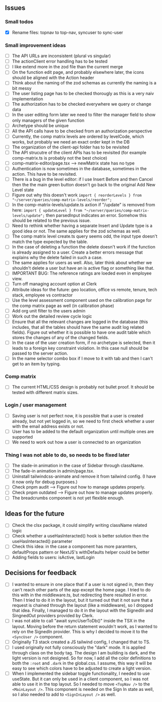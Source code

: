 ## Issues

### Small todos

- [x] Rename files: topnav to top-nav, syncuser to sync-user

### Small improvement ideas

- [ ] The API URLs are inconsistent (plural vs singular)
- [ ] The actionClient error handling has to be tested
- [ ] I like extend more in the zod file than the current merge
- [ ] On the function edit page, and probably elsewhere later, the icons should be aligned with the Action header
- [ ] Think about the naming of the zod schemas as currently the naming is a bit messy
- [ ] The user listing page has to be checked thorougly as this is a very naiv implementation
- [ ] The authorization has to be checked everywhere we query or change data
- [ ] In the user editing form later we need to filter the manager field to show only managers of the given function
- [ ] Archetype should be unique
- [ ] All the API calls have to be checked from an authorization perspective
- [ ] Currently, the comp matrix levels are ordered by levelCode, which works, but probably we need an exact order kept in the DB
- [ ] The organization of the client-api folder has to be revisited
- [ ] The API strucutre of the client APIs has to be revisited (for example comp-matrix.ts is probably not the best choice)
- [ ] comp-matrix-editor/page.tsx --> newMatrix state has no type
- [ ] Authentication is now sometimes in the database, sometimes in the action. This have to be revisited.
- [ ] There is a bug in the level editor: if I use Insert Before and then Cancel then the the main green button doesn't go back to the original Add New Level state
- [ ] Figure out why this doesn't work `import { reorderLevels } from "~/server/queries/comp-matrix-levels/reorder";`
- [ ] In the comp-matrix-levels/update.ts axtion if "/update" is removed from here: `import { updateLevel } from "~/server/queries/comp-matrix-levels/update";` then parsedInput indicates an error. Somehow this should be related to the previous issue.
- [ ] Need to rethink whether having a separate Insert and Update type is a good idea or not. The same applies for the zod schemas as well.
- [ ] The comp matrix level create.ts query seems odd, the input type doesn't match the type expected by the table.
- [ ] In the case of deleting a function the delete doesn't work if the function is already assigned to a user. Create a better errors message that explains why the delete failed in such a case.
- [ ] The same applies for users as well. Also, later think about whether we shouldn't delete a user but have an is active flag or something like that.
- [ ] IMPORTANT BUG: The reference ratings are loeded even in employee view.
- [ ] Turn off managing account option at Clerk
- [ ] Attribute ideas for the future: geo location, office vs remote, tenure, tech stack, employee vs contractor
- [ ] Use the level assessment component used on the calibration page for the comp matrix page as well (in calibration phase)
- [ ] Add org unit filter to the users admin
- [ ] Work out the detailed review cycle logic
- [ ] Ensure that all the relevant changes are logged in the database (this includes, that all the tables should have the same audit log related fields). Figure out whether it is possible to have one audit table which stores the changes of any of the changed fields.
- [ ] In the case of the user creation form, if no archetype is selected, then it leads to a foreign key constraint violation. In this case null should be passed to the server action.
- [ ] In the name selector combo box if I move to it with tab and then I can't get to an item by typing.

### Comp matrix

- [ ] The current HTML/CSS design is probably not bullet proof. It should be tested with different matrix sizes.

### Login / user management

- [ ] Saving user is not perfect now, it is possible that a user is created already, but not yet logged in, so we need to first check whether a user with the email address exists or not.
- [ ] User has to be added to the default organization until multiple ones are supported
- [ ] We need to work out how a user is connected to an organization

### Thing I was not able to do, so needs to be fixed later

- [ ] The slade-in animation in the case of Sidebar through className.
- [ ] The fade-in animation in admin/page.tsx.
- [ ] Uninstall tailwindcss-animate and remove it from tailwind config. (I have it now only for debug purposes.)
- [ ] Check pnpm audit --> Figure out how to manage updates properly.
- [ ] Check pnpm outdated --> Figure out how to manage updates properly.
- [ ] The breadcrumbs component is not yet flexible enough.

## Ideas for the future

- [ ] Check the clsx package, it could simplify writing className related logic
- [ ] Check whether a useHasInteracted() hook is better solution then the useHasInteracted() parameter
- [ ] Check this idea: in the case a component has more paramters, defaultProps pattern or NextJS's withDefaults helper could be better
- [ ] Adding fields to users: isActive, lastLogin

## Decisions for feedback

- [ ] I wanted to ensure in one place that if a user is not signed in, then they can't reach other parts of the app except the home page. I tried to do this with in the middleware.ts, but redirecting there resulted in error. Then I tried to do it in the layout, but it turned out that it not sure that a request is chained through the layout (like a middleware), so I dropped that idea. Finally, I managed to do it in the layout with the SignedIn and SingnedOut providers provided by Clerk.
- [ ] I was not able to call "await syncUserToDb()" inside the TSX in the layout. Moving before the return statement wouldn't work, as I wanted to rely on the SignedIn provider. This is why I decided to move it to the `<SyncUser />` component.
- [ ] Originally T3 stack created a JS tailwind config, I changed that to TS.
- [ ] I used originally not fully consciously the "dark" mode. It is applied through class on the body tag. The design I am building is dark, and the light version is not designed. So for now, I add all the color definitions to both the `:root` and `.dark` in the global.css. I assume, this way it will be easy to see which colors have to be adjusted to create a light version.
- [ ] When I implemented the sidebar toggle functionality, I needed to use useState. But it can only be used in a client component, so I was not able to use it in the top layout. So I needed to move `<TopNav />` to the `<MainLayout />`. This component is needed on the Sign In state as well, so I also needed to add to `<SignInLayout />` as well.
